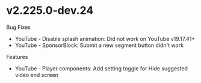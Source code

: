 # v2.225.0-dev.24
Bug Fixes
- YouTube - Disable splash animation: Did not work on YouTube v19.17.41+
- YouTube - SponsorBlock: Submit a new segment button didn't work

Features
- YouTube - Player components: Add setting toggle for Hide suggested video end screen

